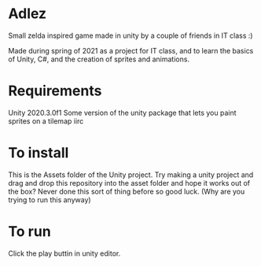 # Adlez
Small zelda inspired game made in unity by a couple of friends in IT class :) 

Made during spring of 2021 as a project for IT class, and to learn the basics of Unity, C#, and the creation of sprites and animations. 

# Requirements
Unity 2020.3.0f1
Some version of the unity package that lets you paint sprites on a tilemap iirc

# To install
This is the Assets folder of the Unity project. Try making a unity project and drag and drop this repository into the asset folder and hope it works out of the box? 
Never done this sort of thing before so good luck. (Why are you trying to run this anyway)

# To run
Click the play buttin in unity editor. 

